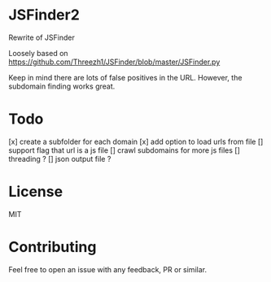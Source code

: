 # JSFinder2

Rewrite of JSFinder

Loosely based on https://github.com/Threezh1/JSFinder/blob/master/JSFinder.py

Keep in mind there are lots of false positives in the URL. However, the subdomain finding works great.

# Todo

[x] create a subfolder for each domain
[x] add option to load urls from file
[] support flag that url is a js file
[] crawl subdomains for more js files
[] threading ?
[] json output file ?

# License

MIT

# Contributing

Feel free to open an issue with any feedback, PR or similar.
